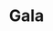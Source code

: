 ---
title: Gala
date: 
draft: false

# descripcion
description : Conjunto de aros pasantes y dije de plata y marquesita.

materials: Plata 925

color: 

dimensions: Largo dije 4,00 x 1,50 cm. Largo aros 2,50cm

code: 06-18-1060

type: "Conjuntos"

categories: [destacados]

price: $14.290,00

price_eftvo: $12.150,00

# Images
# first image will be shown in the product page
images:
  # - image: "images/path_to_image"
  # La ubicacion de las imagenes es imagenes/Conjuntos/Conjuntos.Aros y Dije/06-18-1060-gala
  - image: "./images/conjuntos/aros_y_dije/06-18-1060-gala_a.jpg"
  - image: "./images/conjuntos/aros_y_dije/06-18-1060-gala_b.jpg"
---